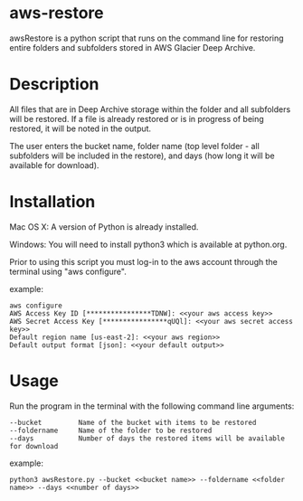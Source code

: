 # aws-restore

awsRestore is a python script that runs on the command line for restoring entire folders and subfolders stored in AWS Glacier Deep Archive.

# Description
All files that are in Deep Archive storage within the folder and all subfolders will be restored. If a file is already restored or is in progress of being restored, it will be noted in the output.

The user enters the bucket name, folder name (top level folder - all subfolders will be included in the restore), and days (how long it will be available for download). 

# Installation
Mac OS X: A version of Python is already installed.

Windows: You will need to install python3 which is available at python.org.

Prior to using this script you must log-in to the aws account through the terminal using "aws configure".

example:

    aws configure
    AWS Access Key ID [****************TDNW]: <<your aws access key>>
    AWS Secret Access Key [****************qUQl]: <<your aws secret access key>>
    Default region name [us-east-2]: <<your aws region>>
    Default output format [json]: <<your default output>>


# Usage
Run the program in the terminal with the following command line arguments:

    --bucket         Name of the bucket with items to be restored
    --foldername     Name of the folder to be restored
    --days           Number of days the restored items will be available for download

example:

    python3 awsRestore.py --bucket <<bucket name>> --foldername <<folder name>> --days <<number of days>>
